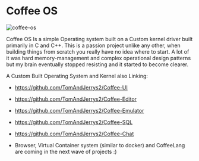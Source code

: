 # Coffee OS

![coffee-os](https://github.com/user-attachments/assets/956587e6-ab9f-4360-90b0-5225aed141f6)

Coffee OS Is a simple Operating system built on a Custom kernel driver built primarily
in C and C++. This is a passion project unlike any other, when building things from scratch
you really have no idea where to start. A lot of it was hard memory-management and complex
operational design patterns but my brain eventually stopped resisting and it started to become clearer.

A Custom Built Operating System and Kernel also Linking:
- https://github.com/TomAndJerrys2/Coffee-UI
- https://github.com/TomAndJerrys2/Coffee-Editor
- https://github.com/TomAndJerrys2/Coffee-Emulator
- https://github.com/TomAndJerrys2/Coffee-SQL
- https://github.com/TomAndJerrys2/Coffee-Chat

- Browser, Virtual Container system (similar to docker) and CoffeeLang are coming in the next wave of projects :)
